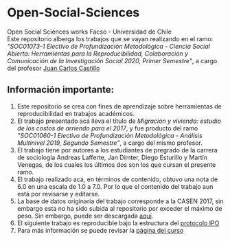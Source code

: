 # Open-Social-Sciences
Open Social Sciences works Facso - Universidad de Chile   
Este repositorio alberga los trabajos que se vayan realizando en el ramo: *"SOC01073-1 Electivo de Profundización Metodológica - Ciencia Social Abierta: Herramientas para la Reproducibilidad, Colaboración y Comunicación de la Investigación Social 2020, Primer Semestre"*, a cargo del profesor [Juan Carlos Castillo](https://juancarloscastillo.github.io/jc-castillo/index.html)  

## Información importante:  
1. Este repositorio se crea con fines de aprendizaje sobre herramientas de reproducibilidad en trabajos académicos.
2. El trabajo presentado acá lleva el título de *Migración y vivienda: estudio de los costos de arriendo para el 2017*, y fue producto del ramo *"SOC01060-1 Electivo de Profundización Metodológica - Análisis Multinivel 2019, Segundo Semestre"*, a cargo del mismo profesor.
3. El trabajo tiene por autores a los estudiantes de pregrado de la carrera de sociología Andreas Lafferte, Jan Dimter, Diego Esturillo y Martín Venegas, de los cuales los últimos dos son los que cursan el presente ramo.
4. El trabajo realizado acá, en términos de contenido, obtuvo una nota de 6.0 en una escala de 1.0 a 7.0. Por lo que el contenido del trabajo aun está por revisarse y editarse.
5. La base de datos originaria del trabajo corresponde a la CASEN 2017, sin embargo esta no ha sido subida al repositorio por exceder el máximo de peso. Sin embargo, puede ser descargada
[aquí](http://observatorio.ministeriodesarrollosocial.gob.cl/casen-multidimensional/casen/docs/casen_2017_spss.rar).
6. El siguiente trabajo es reproducible bajo la estructura del [protocolo IPO](https://juancarloscastillo.github.io/ipo/)
7. Para más información se puede revisar la [página del curso](https://cienciasocialabierta.netlify.app/)


